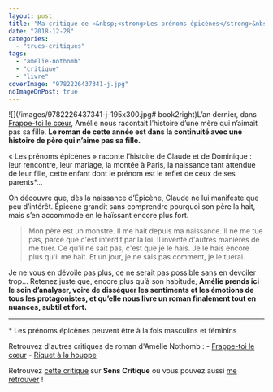 ```yaml
---
layout: post
title: "Ma critique de «&nbsp;<strong>Les prénoms épicènes</strong>&nbsp;» d’<em>Amélie Nothomb</em>"
date: "2018-12-28"
categories: 
  - "trucs-critiques"
tags: 
  - "amelie-nothomb"
  - "critique"
  - "livre"
coverImage: "9782226437341-j.jpg"
noImageOnPost: true
---
```


![](/images/9782226437341-j-195x300.jpg# book2right)L’an dernier, dans [Frappe-toi le cœur](/2017/10/ma-critique-de-frappe-toi-le-cur-damelie-nothomb/), Amélie nous racontait l’histoire d’une mère qui n’aimait pas sa fille. **Le roman de cette année est dans la continuité avec une histoire de père qui n’aime pas sa fille.**

« Les prénoms épicènes » raconte l’histoire de Claude et de Dominique : leur rencontre, leur mariage, la montée à Paris, la naissance tant attendue de leur fille, cette enfant dont le prénom est le reflet de ceux de ses parents\*…

On découvre que, dès la naissance d’Épicène, Claude ne lui manifeste que peu d’intérêt. Épicène grandit sans comprendre pourquoi son père la hait, mais s’en accommode en le haïssant encore plus fort.

<blockquote class="citation">Mon père est un monstre. Il me hait depuis ma naissance. Il ne me tue pas, parce que c'est interdit par la loi. Il invente d'autres manières de me tuer. Ce qu'il ne sait pas, c'est que je le hais. Je le hais encore plus qu'il me hait. Et un jour, je ne sais pas comment, je le tuerai.</blockquote>

Je ne vous en dévoile pas plus, ce ne serait pas possible sans en dévoiler trop… Retenez juste que, encore plus qu’à son habitude, **Amélie prends ici le soin d’analyser, voire de disséquer les sentiments et les émotions de tous les protagonistes, et qu’elle nous livre un roman finalement tout en nuances, subtil et fort.**

* * *

\* Les prénoms épicènes peuvent être à la fois masculins et féminins

Retrouvez d'autres critiques de roman d'Amélie Nothomb : - [Frappe-toi le cœur](https://www.6x8.org/2017/10/ma-critique-de-frappe-toi-le-cur-damelie-nothomb/) - [Riquet à la houppe](https://www.6x8.org/2016/09/ma-critique-de-riquet-a-la-houppe-damelie-nothomb/)

Retrouvez [cette critique]( https://www.senscritique.com/livre/Les_Prenoms_epicenes/critique/185065106) sur **Sens Critique** où vous pouvez aussi [me retrouver](http://www.senscritique.com/Arnaud_Malon) !
